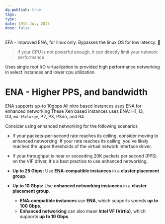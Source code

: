 ```yaml
---
dg-publish: true
tags: 
type: 
date: 19th July 2025
done: false
---
```



EFA - Improved ENA, for linux only. Bypasses the linux OS for low latency. 🤷

> if your CPU is not powerful enough, it can directly limit your network performance

Uses single root I/O virtualization to provided high performance networking in select instances and lower cpu utilization.
# ENA - Higher PPS, and bandwidth
ENA supports up-to 10gbps
All nitro based instances uses ENA for enhanced networking
These Xen based instances uses ENA: H1, I3, G3, `m4.16xlarge`, P2, P3, P3dn, and R4

Consider using enhanced networking for the following scenarios
- If your packets-per-second rate reaches its ceiling, consider moving to enhanced networking. If your rate reaches its ceiling, you've likely reached the upper thresholds of the virtual network interface driver.
- If your throughput is near or exceeding 20K packets per second (PPS) on the VIF driver, it's a best practice to use enhanced networking.

- **Up to 25 Gbps:** Use **ENA-compatible instances** in a **cluster placement group**.
- **Up to 10 Gbps:** Use **enhanced networking instances** in a **cluster placement group**.
	- **ENA-compatible instances** use **ENA**, which supports speeds **up to 100 Gbps**.
	- **Enhanced networking** can also mean **Intel VF (Virtio)**, which supports **up to 10 Gbps**.